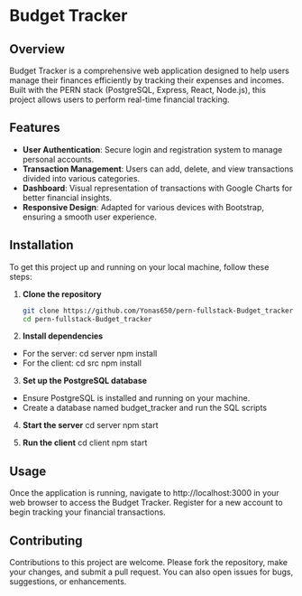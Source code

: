 # Budget Tracker

## Overview
Budget Tracker is a comprehensive web application designed to help users manage their finances efficiently by tracking their expenses and incomes. Built with the PERN stack (PostgreSQL, Express, React, Node.js), this project allows users to perform real-time financial tracking.

## Features
- **User Authentication**: Secure login and registration system to manage personal accounts.
- **Transaction Management**: Users can add, delete, and view transactions divided into various categories.
- **Dashboard**: Visual representation of transactions with Google Charts for better financial insights.
- **Responsive Design**: Adapted for various devices with Bootstrap, ensuring a smooth user experience.

## Installation
To get this project up and running on your local machine, follow these steps:

1. **Clone the repository**
   ```bash
   git clone https://github.com/Yonas650/pern-fullstack-Budget_tracker.git
   cd pern-fullstack-Budget_tracker
2. **Install dependencies**
- For the server:
cd server
npm install
- For the client:
cd src
npm install

3. **Set up the PostgreSQL database**

- Ensure PostgreSQL is installed and running on your machine.
- Create a database named budget_tracker and run the SQL scripts 

4. **Start the server**
cd server
npm start

5. **Run the client**
cd client
npm start

## Usage
Once the application is running, navigate to http://localhost:3000 in your web browser to access the Budget Tracker. Register for a new account to begin tracking your financial transactions.

## Contributing
Contributions to this project are welcome. Please fork the repository, make your changes, and submit a pull request. You can also open issues for bugs, suggestions, or enhancements.